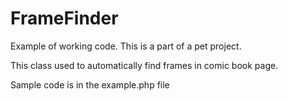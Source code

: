 # FrameFinder
Example of working code. This is a part of a pet project.

This class used to automatically find frames in comic book page.

Sample code is in the example.php file
